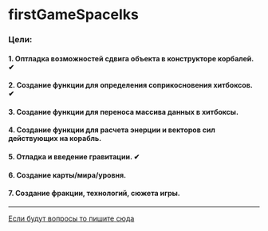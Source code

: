 # firstGameSpaceIks
### Цели:
#### 1. Оптладка возможностей сдвига объекта в конструкторе корбалей. &#10004;
#### 2. Создание функции для определения соприкосновения хитбоксов. &#10004;
#### 3. Создание функции для переноса массива данных в хитбоксы.
#### 4. Создание функции для расчета энерции и векторов сил действующих на корабль.
#### 5. Отладка и введение гравитации. &#10004;
#### 6. Создание карты/мира/уровня.
#### 7. Создание фракции, технологий, сюжета игры.
---
[Если будут вопросы то пишите сюда](https://vk.com/aniriseflugel)
